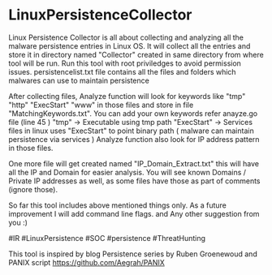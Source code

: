 # LinuxPersistenceCollector

Linux Persistence Collector is all about collecting and analyzing all the malware persistence entries in Linux OS.
It will collect all the entries and store it in directory named "Collector" created in same directory from where tool will be run.
Run this tool with root priviledges to avoid permission issues.
persistencelist.txt file contains all the files and folders which malwares can use to maintain persistence

After collecting files, Analyze function will look for keywords like "tmp" "http" "ExecStart" "www" in those files and store in file "MatchingKeywords.txt". 
You can add your own keywords refer anayze.go file (line 45 ) 
"tmp" -> Executable using tmp path
"ExecStart" -> Services files in linux uses "ExecStart" to point binary path ( malware can maintain persistence via services )
Analyze function also look for IP address pattern in those files.

One more file will get created named "IP_Domain_Extract.txt" this will have all the IP and Domain for easier analysis.
You will see known Domains / Private IP addresses as well, as some files have those as part of comments (ignore those).

So far this tool includes above mentioned things only.
As a future improvement I will add command line flags. and Any other suggestion from you :) 

#IR #LinuxPersistence #SOC #persistence #ThreatHunting

This tool is inspired by blog Persistence series by Ruben Groenewoud and PANIX script
https://github.com/Aegrah/PANIX

